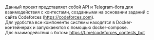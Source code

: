 Данный проект представляет собой API и Telegram-бота для взаимодействия с контестами, созданными на основании заданий с сайта Codeforces (https://codeforces.com).<br>
Для удобства все компоненты системы находятся в Docker-контейнерах и запускаеются с помощью docker-compose.<br>
Для взаимодействия с ботом: https://t.me/codeforces_contests_bot
